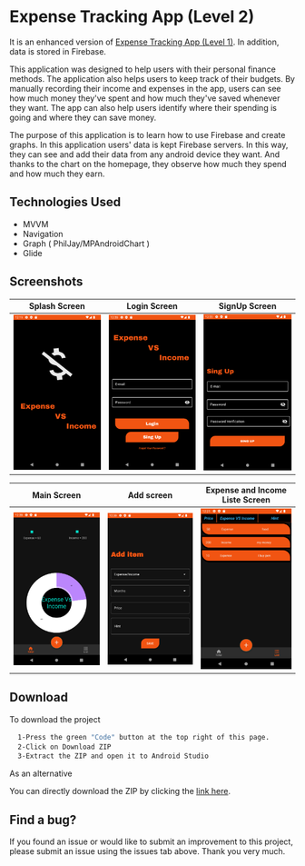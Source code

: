 
# Expense Tracking App (Level 2)

It is an enhanced version of [Expense Tracking App (Level 1)](https://github.com/BerkErdgn/Expense-Tracking-App--Level1-). In addition, data is stored in Firebase.

This application was designed to help users with their personal finance methods. The application also helps users to keep track of their budgets. By manually recording their income and expenses in the app, users can see how much money they've spent and how much they've saved whenever they want. The app can also help users identify where their spending is going and where they can save money.

The purpose of this application is to learn how to use Firebase and create graphs. In this application users' data is kept Firebase servers. In this way, they can see and add their data from any android device they want. And thanks to the chart on the homepage, they observe how much they spend and how much they earn.




## Technologies Used

- MVVM
- Navigation
- Graph ( PhilJay/MPAndroidChart )
- Glide

  
## Screenshots

Splash Screen | Login Screen |SignUp Screen|
 --- | --- |  --- | 
![](https://github.com/BerkErdgn/ExpenseTrackingApp-Level2-/blob/main/sc/ExpenseApp2-1.png?raw=true)| ![](https://github.com/BerkErdgn/ExpenseTrackingApp-Level2-/blob/main/sc/ExpenseApp2-2.png?raw=true) |![](https://github.com/BerkErdgn/ExpenseTrackingApp-Level2-/blob/main/sc/ExpenseApp2-3.png?raw=true) 


Main Screen | Add screen |Expense and Income Liste Screen| 
 --- | --- |  --- | 
![](https://github.com/BerkErdgn/ExpenseTrackingApp-Level2-/blob/main/sc/ExpenseApp2-4.png?raw=true)| ![](https://github.com/BerkErdgn/ExpenseTrackingApp-Level2-/blob/main/sc/ExpenseApp2-5.png?raw=true) |![](https://github.com/BerkErdgn/ExpenseTrackingApp-Level2-/blob/main/sc/ExpenseApp2-6.png?raw=true)








## Download  

To download the project

```bash 
  1-Press the green "Code" button at the top right of this page.
  2-Click on Download ZIP
  3-Extract the ZIP and open it to Android Studio
```
As an alternative

You can directly download the ZIP by clicking the [link here](https://github.com/BerkErdgn/ExpenseTrackingApp-Level2-/archive/refs/heads/main.zip).


## Find a bug?

If you found an issue or would like to submit an improvement to this project, please submit an issue using the issues tab above.
Thank you very much.

